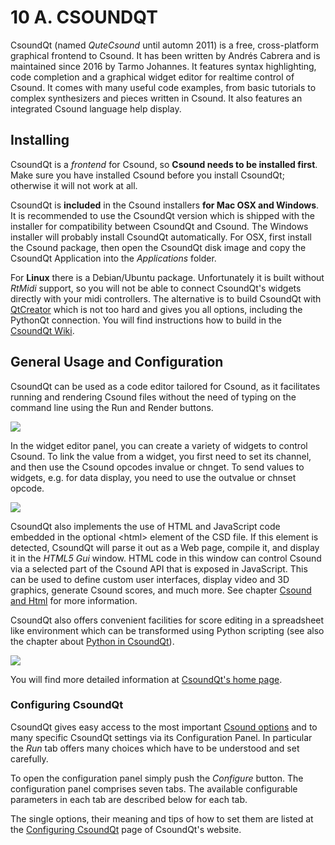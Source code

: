 # 10 A. CSOUNDQT

CsoundQt (named _QuteCsound_ until automn 2011) is a free, cross-platform graphical frontend to Csound. It has been written by Andrés Cabrera and is maintained since 2016 by Tarmo Johannes. It
features syntax highlighting, code completion and a graphical widget
editor for realtime control of Csound. It comes with many useful code
examples, from basic tutorials to complex synthesizers and pieces
written in Csound. It also features an integrated Csound language help
display.

## Installing

CsoundQt is a _frontend_ for Csound,
so **Csound needs to be installed first**.
Make sure you have installed Csound before you install CsoundQt;
otherwise it will not work at all.

CsoundQt is **included** in the Csound installers **for Mac OSX and Windows**.
It is recommended to use the CsoundQt version which is shipped with the installer
for compatibility between CsoundQt and Csound.
The Windows installer will probably install CsoundQt automatically.
For OSX, first install the Csound package,
then open the CsoundQt disk image and copy
the CsoundQt Application into the _Applications_ folder.

For **Linux** there is a Debian/Ubuntu package.
Unfortunately it is built without _RtMidi_ support,
so you will not be able to connect CsoundQt's widgets directly with your midi controllers.
The alternative is to build CsoundQt
with [QtCreator](https://www.qt.io/development-tools) which is not too hard and gives you all options,
including the PythonQt connection.
You will find instructions how to build in the [CsoundQt Wiki](https://github.com/CsoundQt/CsoundQt/wiki).

## General Usage and Configuration

CsoundQt can be used as a code
editor tailored for Csound, as it facilitates running and rendering
Csound files without the need of typing on the command line using the
Run and Render buttons.

![](../resources/images/10-a-snapshot1.png)

In the widget editor panel, you can create a variety of widgets to
control Csound. To link the value from a widget, you first need to set
its channel, and then use the Csound opcodes invalue or chnget. To send
values to widgets, e.g. for data display, you need to use the outvalue
or chnset opcode.

![](../resources/images/10-a-snapshot2.png)

CsoundQt also implements the use of HTML and JavaScript code
embedded in the optional \<html\> element of the CSD file. If this
element is detected, CsoundQt will parse it out as a Web page, compile
it, and display it in the _HTML5 Gui_ window. HTML code in this window
can control Csound via a selected part of the Csound API that is exposed
in JavaScript. This can be used to define custom user interfaces,
display video and 3D graphics, generate Csound scores, and much more.
See chapter [Csound and Html](12-g-csound-and-html.md) for more information.

CsoundQt also offers convenient facilities for score editing in a
spreadsheet like environment which can be transformed using Python
scripting (see also the chapter about [Python in CsoundQt](14-b-python-in-csoundqt.md)).

![](../resources/images/10-a-snapshot3.png)

You will find more detailed information at [CsoundQt's home page](https://csoundqt.github.io).

### Configuring CsoundQt

CsoundQt gives easy access to the most
important [Csound options](https://csound.com/docs/manual/CommandFlags.html) and
to many specific CsoundQt settings via its Configuration Panel. In
particular the _Run_ tab offers many choices which have to be
understood and set carefully.

To open the configuration panel simply push the _Configure_ button.
The configuration panel comprises seven tabs. The available configurable
parameters in each tab are described below for each tab.

The single options, their meaning and tips of how to set them are listed
at the [Configuring CsoundQt](https://csoundqt.github.io/pages/configuring-csoundqt.html) page of
CsoundQt's website.
